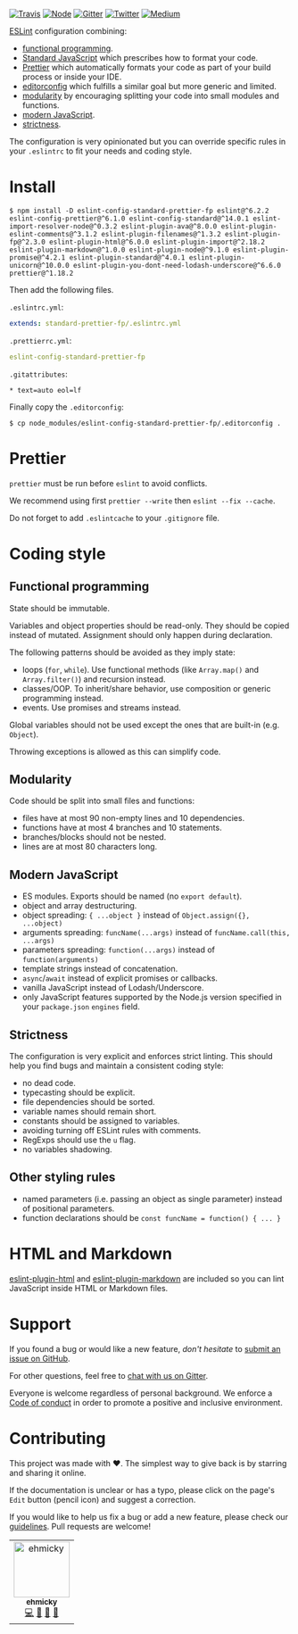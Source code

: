 [![Travis](https://img.shields.io/badge/cross-platform-4cc61e.svg?logo=travis)](https://travis-ci.org/ehmicky/eslint-config-standard-prettier-fp)
[![Node](https://img.shields.io/node/v/eslint-config-standard-prettier-fp.svg?logo=node.js)](https://www.npmjs.com/package/eslint-config-standard-prettier-fp)
[![Gitter](https://img.shields.io/gitter/room/ehmicky/eslint-config-standard-prettier-fp.svg?logo=gitter)](https://gitter.im/ehmicky/eslint-config-standard-prettier-fp)
[![Twitter](https://img.shields.io/badge/%E2%80%8B-twitter-4cc61e.svg?logo=twitter)](https://twitter.com/intent/follow?screen_name=ehmicky)
[![Medium](https://img.shields.io/badge/%E2%80%8B-medium-4cc61e.svg?logo=medium)](https://medium.com/@ehmicky)

[ESLint](https://eslint.org/) configuration combining:

- [functional programming](#functional-programming).
- [Standard JavaScript](https://standardjs.com/) which prescribes how to format
  your code.
- [Prettier](https://prettier.io/) which automatically formats your code as part
  of your build process or inside your IDE.
- [editorconfig](https://editorconfig.org/) which fulfills a similar goal but
  more generic and limited.
- [modularity](#modularity) by encouraging splitting your code into small
  modules and functions.
- [modern JavaScript](#modern-javascript).
- [strictness](#stricness).

The configuration is very opinionated but you can override specific rules in
your `.eslintrc` to fit your needs and coding style.

# Install

```
$ npm install -D eslint-config-standard-prettier-fp eslint@^6.2.2 eslint-config-prettier@^6.1.0 eslint-config-standard@^14.0.1 eslint-import-resolver-node@^0.3.2 eslint-plugin-ava@^8.0.0 eslint-plugin-eslint-comments@^3.1.2 eslint-plugin-filenames@^1.3.2 eslint-plugin-fp@^2.3.0 eslint-plugin-html@^6.0.0 eslint-plugin-import@^2.18.2 eslint-plugin-markdown@^1.0.0 eslint-plugin-node@^9.1.0 eslint-plugin-promise@^4.2.1 eslint-plugin-standard@^4.0.1 eslint-plugin-unicorn@^10.0.0 eslint-plugin-you-dont-need-lodash-underscore@^6.6.0 prettier@^1.18.2
```

Then add the following files.

`.eslintrc.yml`:

```yml
extends: standard-prettier-fp/.eslintrc.yml
```

`.prettierrc.yml`:

```yml
eslint-config-standard-prettier-fp
```

`.gitattributes`:

```
* text=auto eol=lf
```

Finally copy the `.editorconfig`:

```shell
$ cp node_modules/eslint-config-standard-prettier-fp/.editorconfig .
```

# Prettier

`prettier` must be run before `eslint` to avoid conflicts.

We recommend using first `prettier --write` then `eslint --fix --cache`.

Do not forget to add `.eslintcache` to your `.gitignore` file.

# Coding style

## Functional programming

State should be immutable.

Variables and object properties should be read-only. They should be copied
instead of mutated. Assignment should only happen during declaration.

The following patterns should be avoided as they imply state:

- loops (`for`, `while`). Use functional methods (like `Array.map()` and
  `Array.filter()`) and recursion instead.
- classes/OOP. To inherit/share behavior, use composition or generic programming
  instead.
- events. Use promises and streams instead.

Global variables should not be used except the ones that are built-in (e.g.
`Object`).

Throwing exceptions is allowed as this can simplify code.

## Modularity

Code should be split into small files and functions:

- files have at most 90 non-empty lines and 10 dependencies.
- functions have at most 4 branches and 10 statements.
- branches/blocks should not be nested.
- lines are at most 80 characters long.

## Modern JavaScript

- ES modules. Exports should be named (no `export default`).
- object and array destructuring.
- object spreading: `{ ...object }` instead of `Object.assign({}, ...object)`
- arguments spreading: `funcName(...args)` instead of
  `funcName.call(this, ...args)`
- parameters spreading: `function(...args)` instead of `function(arguments)`
- template strings instead of concatenation.
- `async`/`await` instead of explicit promises or callbacks.
- vanilla JavaScript instead of Lodash/Underscore.
- only JavaScript features supported by the Node.js version specified in your
  `package.json` `engines` field.

## Strictness

The configuration is very explicit and enforces strict linting. This should help
you find bugs and maintain a consistent coding style:

- no dead code.
- typecasting should be explicit.
- file dependencies should be sorted.
- variable names should remain short.
- constants should be assigned to variables.
- avoiding turning off ESLint rules with comments.
- RegExps should use the `u` flag.
- no variables shadowing.

## Other styling rules

- named parameters (i.e. passing an object as single parameter) instead of
  positional parameters.
- function declarations should be `const funcName = function() { ... }`

# HTML and Markdown

[eslint-plugin-html](https://github.com/BenoitZugmeyer/eslint-plugin-html) and
[eslint-plugin-markdown](https://github.com/eslint/eslint-plugin-markdown) are
included so you can lint JavaScript inside HTML or Markdown files.

# Support

If you found a bug or would like a new feature, _don't hesitate_ to
[submit an issue on GitHub](../../issues).

For other questions, feel free to
[chat with us on Gitter](https://gitter.im/ehmicky/eslint-config-standard-prettier-fp).

Everyone is welcome regardless of personal background. We enforce a
[Code of conduct](CODE_OF_CONDUCT.md) in order to promote a positive and
inclusive environment.

# Contributing

This project was made with ❤️. The simplest way to give back is by starring and
sharing it online.

If the documentation is unclear or has a typo, please click on the page's `Edit`
button (pencil icon) and suggest a correction.

If you would like to help us fix a bug or add a new feature, please check our
[guidelines](CONTRIBUTING.md). Pull requests are welcome!

<!-- Thanks go to our wonderful contributors: -->

<!-- ALL-CONTRIBUTORS-LIST:START -->
<!-- prettier-ignore -->
<table><tr><td align="center"><a href="https://twitter.com/ehmicky"><img src="https://avatars2.githubusercontent.com/u/8136211?v=4" width="100px;" alt="ehmicky"/><br /><sub><b>ehmicky</b></sub></a><br /><a href="https://github.com/ehmicky/eslint-config-standard-prettier-fp/commits?author=ehmicky" title="Code">💻</a> <a href="#design-ehmicky" title="Design">🎨</a> <a href="#ideas-ehmicky" title="Ideas, Planning, & Feedback">🤔</a> <a href="https://github.com/ehmicky/eslint-config-standard-prettier-fp/commits?author=ehmicky" title="Documentation">📖</a></td></tr></table>

<!-- ALL-CONTRIBUTORS-LIST:END -->
